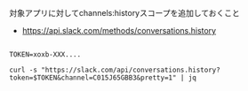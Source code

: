 
対象アプリに対してchannels:historyスコープを追加しておくこと

- https://api.slack.com/methods/conversations.history

```

TOKEN=xoxb-XXX....

curl -s "https://slack.com/api/conversations.history?token=$TOKEN&channel=C015J65GBB3&pretty=1" | jq

```
